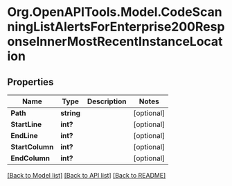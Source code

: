 # Org.OpenAPITools.Model.CodeScanningListAlertsForEnterprise200ResponseInnerMostRecentInstanceLocation

## Properties

Name | Type | Description | Notes
------------ | ------------- | ------------- | -------------
**Path** | **string** |  | [optional] 
**StartLine** | **int?** |  | [optional] 
**EndLine** | **int?** |  | [optional] 
**StartColumn** | **int?** |  | [optional] 
**EndColumn** | **int?** |  | [optional] 

[[Back to Model list]](../README.md#documentation-for-models) [[Back to API list]](../README.md#documentation-for-api-endpoints) [[Back to README]](../README.md)

